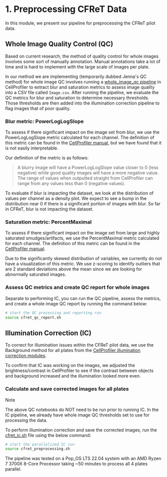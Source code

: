 # 1. Preprocessing CFReT Data

In this module, we present our pipeline for preprocessing the CFReT pilot data.

## Whole Image Quality Control (QC)

Based on current research, the method of quality control for whole images involves some sort of manually annotation.
Manual annotations take a lot of time and is hard to implement with the large scale of images per plate.

In our method we are implementing (temporarily dubbed Jenna's QC method) for whole image QC involves running a [whole_image_qc pipeline](./pipelines/whole_image_qc.cppipe) in CellProfiler to extract blur and saturation metrics to assess image quality into a CSV file called `Image.csv`.
After running the pipeline, we evaluate the QC metrics for blur and saturation to determine necessary thresholds.
Those thresholds are then added into the illumination correction pipeline to flag images that of poor quality.

### Blur metric: PowerLogLogSlope

To assess if there significant impact on the image set from blur, we use the PowerLogLogSlope metric calculated for each channel. 
The definition of this metric can be found in the [CellProfiler manual](https://cellprofiler-manual.s3.amazonaws.com/CellProfiler-4.2.6/modules/measurement.html#id8), but we have found that it is not easily interpretable.

Our definition of the metric is as follows:

> A blurry image will have a PowerLogLogSlope value closer to 0 (less negative) while good quality images will have a more negative value. The range of values when outputted straight from CellProfiler can range from any values less than 0 (negative values).

To evaluate if blur is impacting the dataset, we look at the distribution of values per channel as a density plot. 
We expect to see a bump in the distribution near 0 if there is a significant portion of images with blur.
So far in CFReT, blur is not impacting the dataset.

### Saturation metric: PercentMaximal

To assess if there significant impact on the image set from large and highly saturated smudges/artifacts, we use the PercentMaximal metric calculated for each channel. 
The definition of this metric can be found in the [CellProfiler manual](https://cellprofiler-manual.s3.amazonaws.com/CellProfiler-4.2.6/modules/measurement.html#id8).

Due to the significantly skewed distribution of variables, we currently do not have a visualization of this metric.
We use z-scoring to identify outliers that are 2 standard deviations above the mean since we are looking for abnormally saturated images.

### Assess QC metrics and create QC report for whole images

Separate to performing IC, you can run the QC pipeline, assess the metrics, and create a whole image QC report by running the command below:

```bash
# start the QC processing and reporting run
source cfret_qc_report.sh
```

## Illumination Correction (IC)

To correct for illumination issues within the CFReT pilot data, we use the Background method for all plates from the [CellProfiler illumination correction modules](https://cellprofiler-manual.s3.amazonaws.com/CellProfiler-4.2.4/modules/imageprocessing.html#correctilluminationapply).

To confirm that IC was working on the images, we adjusted the brightness/contrast in CellProfiler to see if the contrast between objects and background increased and the illumination looked more even. 

### Calculate and save corrected images for all plates

>[!Note]
>The above QC notebooks do NOT need to be run prior to running IC. In the IC pipeline, we already have whole image QC thresholds set to use for processing the data.

To perform illumination correction and save the corrected images, run the [cfret_ic.sh](./cfret_ic.sh) file using the below command:

```bash
# start the parallelized IC run
source cfret_preprocessing.sh
```

The pipeline was tested on a Pop_OS LTS 22.04 system with an AMD Ryzen 7 3700X 8-Core Processor taking ~50 minutes to process all 4 plates parallel.
